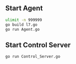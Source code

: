 ## Start Agent
```bash
ulimit -n 999999
go build l7.go
go run Agent.go
```
## Start Control Server
```bash
go run Control_Server.go
```
